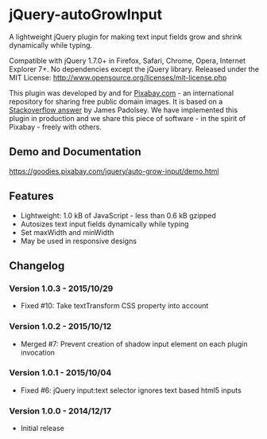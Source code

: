 jQuery-autoGrowInput
====================

A lightweight jQuery plugin for making text input fields grow and shrink dynamically while typing.

Compatible with jQuery 1.7.0+ in Firefox, Safari, Chrome, Opera, Internet Explorer 7+. No dependencies except the jQuery library.
Released under the MIT License: http://www.opensource.org/licenses/mit-license.php

This plugin was developed by and for [Pixabay.com](https://pixabay.com/) - an international repository for sharing free public domain images.
It is based on a [Stackoverflow answer](http://stackoverflow.com/questions/931207) by James Padolsey.
We have implemented this plugin in production and we share this piece of software - in the spirit of Pixabay - freely with others.

## Demo and Documentation

https://goodies.pixabay.com/jquery/auto-grow-input/demo.html

## Features

* Lightweight: 1.0 kB of JavaScript - less than 0.6 kB gzipped
* Autosizes text input fields dynamically while typing
* Set maxWidth and minWidth
* May be used in responsive designs

## Changelog

### Version 1.0.3 - 2015/10/29

* Fixed #10: Take textTransform CSS property into account

### Version 1.0.2 - 2015/10/12

* Merged #7: Prevent creation of shadow input element on each plugin invocation

### Version 1.0.1 - 2015/10/04

* Fixed #6: jQuery input:text selector ignores text based html5 inputs

### Version 1.0.0 - 2014/12/17

* Initial release
